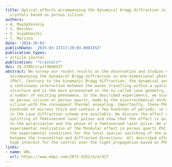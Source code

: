 ```yaml
---
title: Optical effects accompanying the dynamical bragg diffraction in linear 1D photonic
  crystals based on porous silicon
authors:
- A. Maydykovskiy
- V. Novikov
- S. Svyakhovski
- T. Murzina
date: '2014-10-01'
publishDate: '2025-03-15T17:29:03.098155Z'
publication_types:
- article-journal
publication: '*Crystals*'
doi: 10.3390/cryst4040427
abstract: We survey our recent results on the observation and studies of the effects
  accompanying the dynamical Bragg diffraction in one-dimensional photonic crystals
  (PhC). Contrary to the kinematic Bragg diffraction, the dynamical one considers
  a continuous interaction between the waves travelling within a spatially-periodic
  structure and is the most pronounced in the so called Laue geometry, leading to
  a number of exciting phenomena. In the described experiments, we study the PhC based
  on porous silicon or porous quartz, made by the electrochemical etching of crystalline
  silicon with the consequent thermal annealing. Importantly, these PhC are approximately
  hundreds of microns thick and contain a few hundreds of periods, so that the experiments
  in the Laue diffraction scheme are available. We discuss the effect of the temporal
  splitting of femtosecond laser pulses and show that the effect is quite sensitive
  to the polarization and the phase of a femtosecond laser pulse. We also show the
  experimental realization of the Pendular effect in porous quartz PhC and demonstrate
  the experimental conditions for the total spatial switching of the output radiation
  between the transmitted and diffracted directions. All described effects are of
  high interest for the control over the light propagation based on PhC structures.
links:
- name: URL
  url: https://www.mdpi.com/2073-4352/4/4/427
---
```

